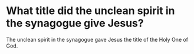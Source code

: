 # What title did the unclean spirit in the synagogue give Jesus?

The unclean spirit in the synagogue gave Jesus the title of the Holy One of God.
